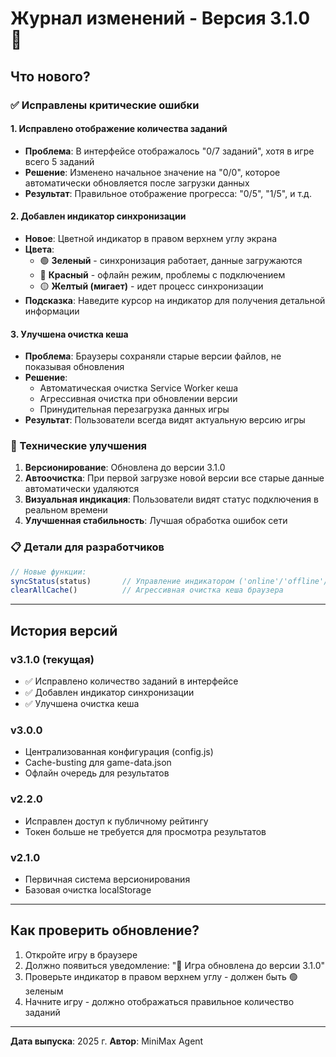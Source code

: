 # Журнал изменений - Версия 3.1.0 🎉

## Что нового?

### ✅ Исправлены критические ошибки

#### 1. Исправлено отображение количества заданий
- **Проблема**: В интерфейсе отображалось "0/7 заданий", хотя в игре всего 5 заданий
- **Решение**: Изменено начальное значение на "0/0", которое автоматически обновляется после загрузки данных
- **Результат**: Правильное отображение прогресса: "0/5", "1/5", и т.д.

#### 2. Добавлен индикатор синхронизации
- **Новое**: Цветной индикатор в правом верхнем углу экрана
- **Цвета**:
  - 🟢 **Зеленый** - синхронизация работает, данные загружаются
  - 🔴 **Красный** - офлайн режим, проблемы с подключением
  - 🟡 **Желтый (мигает)** - идет процесс синхронизации
- **Подсказка**: Наведите курсор на индикатор для получения детальной информации

#### 3. Улучшена очистка кеша
- **Проблема**: Браузеры сохраняли старые версии файлов, не показывая обновления
- **Решение**: 
  - Автоматическая очистка Service Worker кеша
  - Агрессивная очистка при обновлении версии
  - Принудительная перезагрузка данных игры
- **Результат**: Пользователи всегда видят актуальную версию игры

### 🔧 Технические улучшения

1. **Версионирование**: Обновлена до версии 3.1.0
2. **Автоочистка**: При первой загрузке новой версии все старые данные автоматически удаляются
3. **Визуальная индикация**: Пользователи видят статус подключения в реальном времени
4. **Улучшенная стабильность**: Лучшая обработка ошибок сети

### 📋 Детали для разработчиков

```javascript
// Новые функции:
syncStatus(status)       // Управление индикатором ('online'/'offline'/'syncing')
clearAllCache()          // Агрессивная очистка кеша браузера
```

---

## История версий

### v3.1.0 (текущая)
- ✅ Исправлено количество заданий в интерфейсе
- ✅ Добавлен индикатор синхронизации
- ✅ Улучшена очистка кеша

### v3.0.0
- Централизованная конфигурация (config.js)
- Cache-busting для game-data.json
- Офлайн очередь для результатов

### v2.2.0
- Исправлен доступ к публичному рейтингу
- Токен больше не требуется для просмотра результатов

### v2.1.0
- Первичная система версионирования
- Базовая очистка localStorage

---

## Как проверить обновление?

1. Откройте игру в браузере
2. Должно появиться уведомление: "🎉 Игра обновлена до версии 3.1.0"
3. Проверьте индикатор в правом верхнем углу - должен быть 🟢 зеленым
4. Начните игру - должно отображаться правильное количество заданий

---

**Дата выпуска**: 2025 г.
**Автор**: MiniMax Agent
